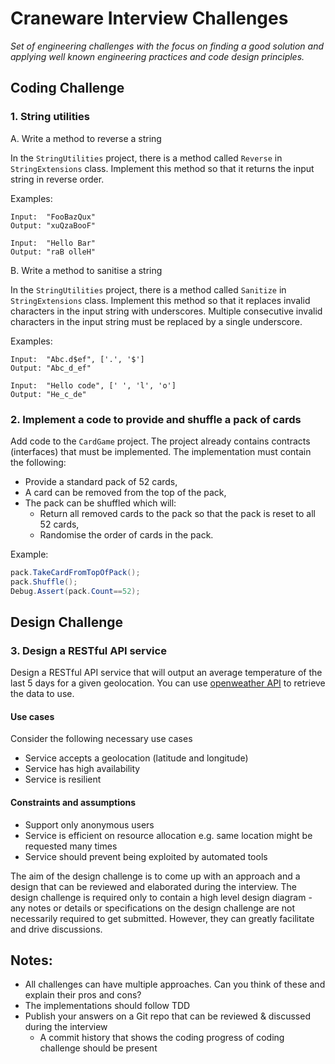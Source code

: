 # Craneware Interview Challenges

_Set of engineering challenges with the focus on finding a good solution and applying well known engineering practices and code design principles._


## Coding Challenge

### 1. String utilities

A. Write a method to reverse a string

In the `StringUtilities` project, there is a method called `Reverse` in `StringExtensions` class. Implement this method so that it returns the input string in reverse order.

Examples:
```
Input:  "FooBazQux"
Output: "xuQzaBooF"
```

```
Input:  "Hello Bar"
Output: "raB olleH"
```

B. Write a method to sanitise a string

In the `StringUtilities` project, there is a method called `Sanitize` in `StringExtensions` class. Implement this method so that it replaces invalid characters in the input string with underscores. Multiple consecutive invalid characters in the input string must be replaced by a single underscore.

Examples:
```
Input:  "Abc.d$ef", ['.', '$']
Output: "Abc_d_ef"
```
```
Input:  "Hello code", [' ', 'l', 'o']
Output: "He_c_de"
```

### 2. Implement a code to provide and shuffle a pack of cards

Add code to the `CardGame` project. The project already contains contracts (interfaces) that must be implemented. The implementation must contain the following:

- Provide a standard pack of 52 cards,
- A card can be removed from the top of the pack,
- The pack can be shuffled which will:
  - Return all removed cards to the pack so that the pack is reset to all 52 cards,
  - Randomise the order of cards in the pack.

Example:
```csharp
pack.TakeCardFromTopOfPack();
pack.Shuffle();
Debug.Assert(pack.Count==52);
```


## Design Challenge

### 3. Design a RESTful API service

Design a RESTful API service that will output an average temperature of the last 5 days for a given geolocation. You can use [openweather API](https://openweathermap.org/api/one-call-api#history) to retrieve the data to use.

#### Use cases

Consider the following necessary use cases
- Service accepts a geolocation (latitude and longitude)
- Service has high availability
- Service is resilient

#### Constraints and assumptions

- Support only anonymous users
- Service is efficient on resource allocation e.g. same location might be requested many times
- Service should prevent being exploited by automated tools


The aim of the design challenge is to come up with an approach and a design that can be reviewed and elaborated during the interview. The design challenge is required only to contain a high level design diagram - any notes or details or specifications on the design challenge are not necessarily required to get submitted. However, they can greatly facilitate and drive discussions. 


## Notes:

- All challenges can have multiple approaches. Can you think of these and explain their pros and cons?
- The implementations should follow TDD
- Publish your answers on a Git repo that can be reviewed & discussed during the interview
  - A commit history that shows the coding progress of coding challenge should be present